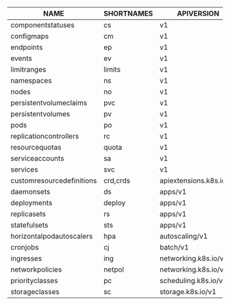 

| NAME              | SHORTNAMES | APIVERSION | NAMESPACED | KIND            |
| ----------------- | ---------- | ---------- | ---------- | --------------- |
| componentstatuses          | cs         | v1                       | false | ComponentStatus           |
| configmaps                 | cm         | v1                       | true  | ConfigMap                 |
| endpoints                  | ep         | v1                       | true  | Endpoints                 |
| events                     | ev         | v1                       | true  | Event                     |
| limitranges                | limits     | v1                       | true  | LimitRange                |
| namespaces                 | ns         | v1                       | false | Namespace                 |
| nodes                      | no         | v1                       | false | Node                      |
| persistentvolumeclaims     | pvc        | v1                       | true  | PersistentVolumeClaim     |
| persistentvolumes          | pv         | v1                       | false | PersistentVolume          |
| pods                       | po         | v1                       | true  | Pod                       |
| replicationcontrollers     | rc         | v1                       | true  | ReplicationController     |
| resourcequotas             | quota      | v1                       | true  | ResourceQuota             |
| serviceaccounts            | sa         | v1                       | true  | ServiceAccount            |
| services                   | svc        | v1                       | true  | Service                   |
| customresourcedefinitions  | crd,crds   | apiextensions.k8s.io/v1  | false | CustomResourceDefinition  |
| daemonsets                 | ds         | apps/v1                  | true  | DaemonSet                 |
| deployments                | deploy     | apps/v1                  | true  | Deployment                |
| replicasets                | rs         | apps/v1                  | true  | ReplicaSet                |
| statefulsets               | sts        | apps/v1                  | true  | StatefulSet               |
| horizontalpodautoscalers   | hpa        | autoscaling/v1           | true  | HorizontalPodAutoscaler   |
| cronjobs                   | cj         | batch/v1                 | true  | CronJob                   |
| ingresses                  | ing        | networking.k8s.io/v1     | true  | Ingress                   |
| networkpolicies            | netpol     | networking.k8s.io/v1     | true  | NetworkPolicy             |
| priorityclasses            | pc         | scheduling.k8s.io/v1     | false | PriorityClass             |
| storageclasses             | sc         | storage.k8s.io/v1        | false | StorageClass              |


